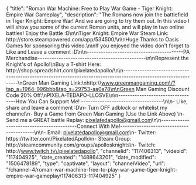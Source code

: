 {
    "title": "Roman War Machine: Free to Play War Game - Tiger Knight: Empire War Gameplay",
    "description": "The Romans now join the battlefield in Tiger Knight: Empire War!  And we are going to try them out.  In this video I will show you some of the current Roman units, and will play in two online battles!  Enjoy the Battle :D\n\nTiger Knight: Empire War Steam Link: http:\/\/store.steampowered.com\/app\/534500\/\n\nHuge Thanks to Oasis Games for sponsoring this video.\n\nIf you enjoyed the video don't forget to Like and Leave a comment :D\n\n-----------------------------------------PA Merchandise----------------------------------------------\n\nRepresent the Knight's of Apollo!\nBuy a T-shirt Here: http:\/\/shop.spreadshirt.com\/pixelatedapollo\/\n\n---------------------------------------------------------------------------------------------------------------\nGreen Man Gaming Link:\nhttp:\/\/www.greenmangaming.com\/?tap_a=1964-996bbb&tap_s=29753-aa0a78\n\nGreen Man Gaming Discount Code 20% Off:\nPIXELA-TEDAPO-LLOSVE\n\n----------------------------------How You Can Support Me! -----------------------------------\n\n- Like, share and leave a comment :D\n- Turn OFF adblock or whitelist my channel\n- Buy a Game from Green Man Gaming (Use the Link Above) \n- Send me a GREAT battle Replay: pixelatedapollo@gmail.com\n\n------------------------------------------Connect With Me!-----------------------------------------\n\n- Email: pixelatedapollo@gmail.com\n- Twitter: https:\/\/twitter.com\/PixelatedApollo\n- Steam Group:  http:\/\/steamcommunity.com\/groups\/apollosknights\n- Twitch: http:\/\/www.twitch.tv\/pixelatedapollo",
    "channelid": "117406313",
    "videoid": "117404925",
    "date_created": "1488643201",
    "date_modified": "1506478189",
    "type": "captivate",
    "layout": "channelVideo",
    "url": "\/channel-4\/roman-war-machine-free-to-play-war-game-tiger-knight-empire-war-gameplay\/117406313-117404925"
}